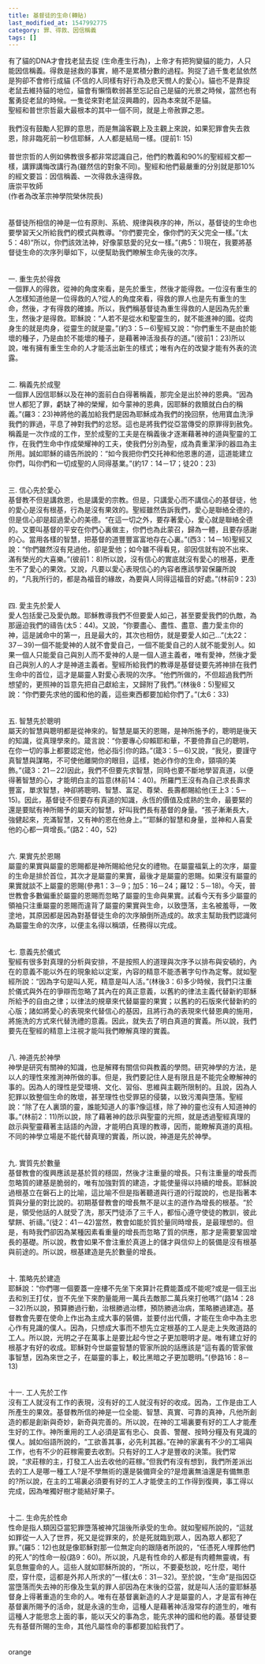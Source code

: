 ```yaml
---
title: 基督徒的生命(轉貼)
last_modified_at: 1547992775
category: 罪、得救、因信稱義
tags: []
---
```


<p>有了貓的DNA才會找老鼠去捉 (生命產生行為)，上帝才有把狗變貓的能力，人只能因信稱義。得救是拯救的事實，絕不是累積分數的過程。狗捉了過千隻老鼠依然是狗卻不會修行成貓 (不信的人同樣有好行為及悲天憫人的愛心)。貓也不是靠捉老鼠去維持貓的地位，貓會有懶惰軟弱甚至忘記自己是貓的光景之時候，當然也有奮勇捉老鼠的時候。一隻從來對老鼠沒興趣的，因為本來就不是貓。<br/>聖經和普世宗哲最大最根本的其中一個不同，就是上帝赦罪之恩。<br/><br/>我們沒有鼓勵人犯罪的意思，而是無論客觀上及主觀上來說，如果犯罪會失去救恩，除非臨死前一秒信耶穌，人人都是結局一樣。(提前1: 15)<br/><br/>普世宗哲的人例如佛教很多都非常認識自己，他們的教義和90%的聖經經文都一樣，講罪講悔改講行為(雖然信的對象不同)。聖經和他們最嚴重的分別就是那10%的經文要旨：因信稱義、一次得救永遠得救。<br/><!--more-->唐崇平牧師<br/>(作者為改革宗神學院榮休院長)<br/><br/><br/>基督徒所相信的神是一位有原則、系統、規律與秩序的神，所以，基督徒的生命也要學習天父所給我們的模式與教導。“你們要完全，像你們的天父完全一樣。”(太5：48)“所以，你們該效法神，好像蒙慈愛的兒女一樣。”(弗5：1)現在，我要將基督徒生命的次序列舉如下，以便幫助我們瞭解生命先後的次序。<br/><br/><br/>一. 重生先於得救<br/>一個罪人的得救，從神的角度來看，是先於重生，然後才能得救。一位沒有重生的人怎樣知道他是一位得救的人?從人的角度來看，得救的罪人也是先有重生的生命，然後，才有得救的確據。所以，我們稱基督徒為重生得救的人是因為先於重生，然後才是得救。耶穌說：“人若不是從水和聖靈生的，就不能進神的國。從肉身生的就是肉身，從靈生的就是靈。”(約3：5－6)聖經又說：“你們重生不是由於能壞的種子，乃是由於不能壞的種子，是藉著神活潑長存的道。”(彼前1：23)所以說，唯有擁有重生生命的人才能活出新生的樣式；唯有內在的改變才能有外表的流露。<br/><br/><br/>二. 稱義先於成聖<br/>一個罪人因信耶穌以及在神的面前白白得著稱義，那完全是出於神的恩典。“因為世人都犯了罪，虧缺了神的榮耀，如今蒙神的恩典，因耶穌的救贖就白白的稱義。”(羅3：23)神將他的義加給我們是因為耶穌成為我們的挽回祭，他用寶血洗淨我們的罪過，平息了神對我們的忿怒。這也是將我們從亞當傳受的原罪得到赦免。稱義是一次作成的工作，至於成聖的工夫是在稱義後才逐漸藉著神的道與聖靈的工作，在我們生命中作成榮耀神的工夫，使我們分別為聖，成為貴重潔淨的器皿為主所用。誠如耶穌的禱告所說的：“如今我把你們交托神和他恩惠的道，這道能建立你們，叫你們和一切成聖的人同得基業。”(約17：14－17；徒20：23)<br/><br/><br/>三. 信心先於愛心<br/>基督教不但是講救恩，也是講愛的宗教。但是，只講愛心而不講信心的基督徒，他的愛心是沒有根基，行為是沒有果效的。聖經雖然告訴我們，愛心是聯絡全德的，但是信心卻是超過愛心的美德。“在這一切之外，要存著愛心，愛心就是聯絡全德的。又要叫基督的平安在你們心裏做主，你們也為此蒙召，歸為一體，且要存感謝的心。當用各樣的智慧，把基督的道豐豐富富地存在心裏。”(西3：14－16)聖經又說：“你們雖然沒有見過他，卻是愛他；如今雖不得看見，卻因信就有說不出來、滿有榮光的大喜樂。”(彼前1：8)所以說，沒有信心的實底就沒有愛心的根基，更產生不了愛心的果效。又說，凡要以愛心表現信心的內容者應該學習保羅所說的，“凡我所行的，都是為福音的緣故，為要與人同得這福音的好處。”(林前9：23)<br/><br/><br/>四. 愛主先於愛人<br/>愛人包括愛己及愛仇敵。耶穌教導我們不但要愛人如己，甚至要愛我們的仇敵，為那逼迫我們的禱告(太5：44)。又說，“你要盡心、盡性、盡意、盡力愛主你的神，這是誡命中的第一，且是最大的，其次也相仿，就是要愛人如己...”(太22：37－39)一個不能愛神的人就不會愛自己，一個不能愛自己的人就不能愛別人。如果一個人只能愛自己與別人而不愛神的人是一個人道主義者，唯有愛神，然後才愛自己與別人的人才是神道主義者。聖經所給我們的教導是基督徒要先將神排在我們生命中的首位，這才是屬靈人對愛心表現的次序。“他們所做的，不但超過我們所想望的，更照神的旨意先把自己獻給主，又歸附了我們。”(林後8：5)聖經又說：“你們要先求他的國和他的義，這些東西都要加給你們了。”(太6：33)<br/><br/><br/>五. 智慧先於聰明<br/>屬天的智慧與聰明都是從神來的。智慧是屬天的恩賜，是神所施予的，聰明是後天的知識，從真理學來的。箴言說：“你要專心仰賴耶和華，不要倚靠自己的聰明，在你一切的事上都要認定他，他必指引你的路。”(箴3：5－6)又說，“我兒，要謹守真智慧與謀略，不可使他離開你的眼目，這樣，她必作你的生命，頸項的美飾。”(箴3：21－22)因此，我們不但要先求智慧，同時也要不斷地學習真道，以便得著智慧的心，才能明白主的旨意(林前14：40)。所羅門王沒有為自己求長壽求豐富，單求智慧，神卻將聰明、智慧、富足、尊榮、長壽都賜給他(王上3：5－15)。因此，基督徒不但要存有真道的知識，永恆的價值及成熟的生命，最要緊的還是要賦有神所賜予的屬天的智慧，好叫我們長有基督的身量。“孩子漸漸長大，強健起來，充滿智慧，又有神的恩在他身上。”“耶穌的智慧和身量，並神和人喜愛他的心都一齊增長。”(路2：40，52)<br/><br/><br/>六. 果實先於恩賜<br/>屬靈的果實與屬靈的恩賜都是神所賜給他兒女的禮物。在屬靈福氣上的次序，屬靈的生命是排於首位，其次才是屬靈的果實，最後才是屬靈的恩賜。如果沒有屬靈的果實就談不上屬靈的恩賜(參弗1：3－9；加5：16－24；羅12：5－18)。今天，普世教會多數偏重於屬靈的恩賜而忽略了屬靈的生命與果實。試看今天有多少屬靈的領袖只注重屬靈的恩賜而違背了屬靈的果實與生命，以致墮落，主名被羞辱，一敗塗地，其原因都是因為對基督徒生命的次序顛倒所造成的。故求主幫助我們認識何為屬靈生命的次序，以便主名得以稱頌，任務得以完成。<br/><br/><br/>七. 意義先於儀式<br/>聖經有很多對真理的分析與安排，不是按照人的道理與次序予以排布與安頓的，內在的意義不能以外在的現象給以定案，內容的精意不能憑著字句作為定奪。就如聖經所說：“因為字句是叫人死，精意是叫人活。”(林後3：6)多少時候，我們只注重於儀式與外在的爭辯而忽略了其內在的真正意義，以舊約的律法主義代替新約耶穌所給予的自由之律；以律法的規章來代替屬靈的果實；以舊約的石版來代替新約的心版；諸如將愛心的表現來代替信心的基因，且將行為的表現來代替恩典的施用，將施洗的方式來代替洗禮的意義。因此，就失去了明白真道的實義。所以說，我們要先在聖經的精意上注視才能叫我們瞭解真理的實義。<br/><br/><br/>八. 神道先於神學<br/>神學是研究有關神的知識，也是解釋有關信仰與教義的學問。研究神學的方法，是以人的理性來推測神所做的事。但是，我們要記住人是有限且是不能完全瞭解神的事的。因為人的理性是受環境、文化、習俗、思維與主觀所限制的。且說，因為人犯罪以致整個生命的敗壞，甚至理性也受罪惡的侵襲，以致污濁與墮落。聖經說：“除了在人裏頭的靈，誰能知道人的事?像這樣，除了神的靈也沒有人知道神的事。”(林前2：11)所以說，除了藉著神的啟示與聖靈的光照，就是透過聖經真理的啟示與聖靈藉著主話語的內證，才能明白真理的教導，因而，能瞭解真道的真相。不同的神學立場是不能代替真理的實義，所以說，神道是先於神學。<br/><br/><br/>九. 實質先於數量<br/>基督教會的復興應該是基於質的穩固，然後才注重量的增長。只有注重量的增長而忽略質的建基是脆弱的，唯有加強對質的建造，才能使量得以持續的增長。耶穌說過根基立在磐石上的比喻，這比喻不但是指著聽道與行道的行蹤說的，也是指著本質與分量的對比說的。初期基督教會的增長無不是以主的道作為增長的根基。“於是，領受他話的人就受了洗，那天門徒添了三千人，都恒心遵守使徒的教訓，彼此擘餅、祈禱。”(徒2：41－42)當然，教會如能於質於量同時增長，是最理想的。但是，有時我們卻因為某種因素看重量的增長而忽略了質的供應，那才是需要鞏固增長的基礎。所以說，教會如果不會注重於真道上的儲才與信仰上的裝備是沒有根基與前途的。所以說，根基建造是先於數量的增長。<br/><br/><br/>十. 策略先於建造<br/>耶穌說：“你們哪一個要蓋一座樓不先坐下來算計花費能蓋成不能呢?或是一個王出去和別王打仗，豈不先坐下來酌量能用一萬兵去敵那二萬兵來打他嗎?”(路14：28－32)所以說，預算勝過行動，治根勝過治標，預防勝過治病，策略勝過建造。基督教會先要在使命上作出為主成大事的裝備，並要付出代價，才能在生命中為主忠心作有見識的僕人。因為，只想成大事而不想先立定根基的工人是走上失敗道路的工人。所以說，光明之子在萬事上是要比起今世之子更加聰明才是。唯有建立好的根基才有好的收成。耶穌對今世屬靈智慧的管家所說的話應該是“這有義的管家做事智慧，因為來世之子，在屬靈的事上，較比黑暗之子更加聰明。”(參路16：8－13)<br/><br/><br/>十一. 工人先於工作<br/>沒有工人就沒有工作的表現，沒有好的工人就沒有好的收成。因為，工作是由工人所產生的果效。基督教所信的神是一位全能、智慧、真實、可靠的真神，凡他所創造的都是創新與奇妙，新奇與完善的。所以說，在神的工場裏要有好的工人才能產生好的工作。神所重用的工人必須是富有忠心、良善、警醒、按時分糧及有見識的僕人。誠如俗語所說的，“工欲善其事，必先利其器。”在神的家裏有不少的工場與工作，也有不少的莊稼需要去收割。只有好的工人才是豐收的決策。我們常說，“求莊稼的主，打發工人出去收他的莊稼。”但我們有沒有想到，我們所差派出去的工人是哪一種工人?是不學無術的還是裝備齊全的?是燈裏無油還是有備無患的?所以說，在主的工場裏必須要有好的工人才能使主的工作得到復興，事工得以完成，因為唯獨好樹才能結好果子。<br/><br/><br/>十二. 生命先於性命<br/>性命是指人類因亞當犯罪墮落被神咒詛後所承受的生命。就如聖經所說的，“這就如罪從一人入了世界，死又是從罪來的，於是死就臨到眾人，因為眾人都犯了罪。”(羅5：12)也就是像耶穌對那一位無定向的跟隨者所說的，“任憑死人埋葬他們的死人”的性命一般(路9：60)。所以說，凡是有性命的人都是有肉體無靈魂，有氣息無靈命的人。這些人就如耶穌所說的，“所以，不要憂愁說，吃什麼，喝什麼，穿什麼，這都是外邦人所求的”一樣(太6：31－32)。至於說，“生命”是指因亞當墮落而失去神的形像及生氣的罪人卻因為在末後的亞當，就是叫人活的靈耶穌基督身上得著重造的生命的人。唯有在基督裏新造的人才是屬靈的人，才是富有神在基督裏所賜予的活命，就是永遠的生命，這種人是藉著神活潑常存的道生的，唯有這種人才能思念上面的事，能以天父的事為念，能先求神的國和他的義。基督徒要先有基督所賜的生命，其他凡屬性命的事都要加給我們了。<br/><br/><br/>orange</p>